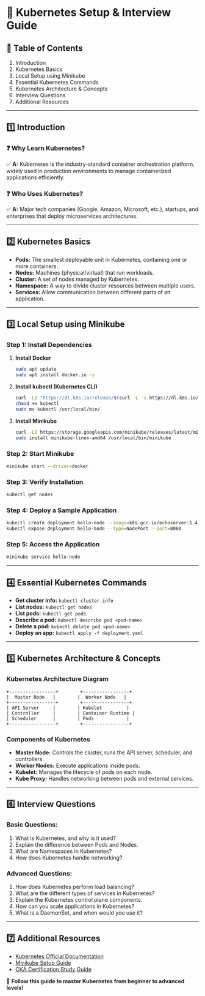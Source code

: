 # 📌 **Kubernetes Setup & Interview Guide**

## **📖 Table of Contents**
1. Introduction
2. Kubernetes Basics
3. Local Setup using Minikube
4. Essential Kubernetes Commands
5. Kubernetes Architecture & Concepts
6. Interview Questions
7. Additional Resources

---

## **1️⃣ Introduction**
### ❓ **Why Learn Kubernetes?**
✅ **A:** Kubernetes is the industry-standard container orchestration platform, widely used in production environments to manage containerized applications efficiently.

### ❓ **Who Uses Kubernetes?**
✅ **A:** Major tech companies (Google, Amazon, Microsoft, etc.), startups, and enterprises that deploy microservices architectures.

---

## **2️⃣ Kubernetes Basics**
- **Pods:** The smallest deployable unit in Kubernetes, containing one or more containers.
- **Nodes:** Machines (physical/virtual) that run workloads.
- **Cluster:** A set of nodes managed by Kubernetes.
- **Namespace:** A way to divide cluster resources between multiple users.
- **Services:** Allow communication between different parts of an application.

---

## **3️⃣ Local Setup using Minikube**

### **Step 1: Install Dependencies**
1. **Install Docker**
   ```sh
   sudo apt update
   sudo apt install docker.io -y
   ```
2. **Install kubectl (Kubernetes CLI)**
   ```sh
   curl -LO "https://dl.k8s.io/release/$(curl -L -s https://dl.k8s.io/release/stable.txt)/bin/linux/amd64/kubectl"
   chmod +x kubectl
   sudo mv kubectl /usr/local/bin/
   ```
3. **Install Minikube**
   ```sh
   curl -LO https://storage.googleapis.com/minikube/releases/latest/minikube-linux-amd64
   sudo install minikube-linux-amd64 /usr/local/bin/minikube
   ```

### **Step 2: Start Minikube**
```sh
minikube start --driver=docker
```

### **Step 3: Verify Installation**
```sh
kubectl get nodes
```

### **Step 4: Deploy a Sample Application**
```sh
kubectl create deployment hello-node --image=k8s.gcr.io/echoserver:1.4
kubectl expose deployment hello-node --type=NodePort --port=8080
```

### **Step 5: Access the Application**
```sh
minikube service hello-node
```

---

## **4️⃣ Essential Kubernetes Commands**
- **Get cluster info:** `kubectl cluster-info`
- **List nodes:** `kubectl get nodes`
- **List pods:** `kubectl get pods`
- **Describe a pod:** `kubectl describe pod <pod-name>`
- **Delete a pod:** `kubectl delete pod <pod-name>`
- **Deploy an app:** `kubectl apply -f deployment.yaml`

---

## **5️⃣ Kubernetes Architecture & Concepts**
### **Kubernetes Architecture Diagram**
```plaintext
+-----------------+        +-----------------+
|  Master Node   |        |  Worker Node   |
+-----------------+        +-----------------+
| API Server     |        | Kubelet         |
| Controller     |        | Container Runtime |
| Scheduler      |        | Pods            |
+-----------------+        +-----------------+
```

### **Components of Kubernetes**
- **Master Node:** Controls the cluster, runs the API server, scheduler, and controllers.
- **Worker Nodes:** Execute applications inside pods.
- **Kubelet:** Manages the lifecycle of pods on each node.
- **Kube Proxy:** Handles networking between pods and external services.

---

## **6️⃣ Interview Questions**

### **Basic Questions:**
1. What is Kubernetes, and why is it used?
2. Explain the difference between Pods and Nodes.
3. What are Namespaces in Kubernetes?
4. How does Kubernetes handle networking?

### **Advanced Questions:**
1. How does Kubernetes perform load balancing?
2. What are the different types of services in Kubernetes?
3. Explain the Kubernetes control plane components.
4. How can you scale applications in Kubernetes?
5. What is a DaemonSet, and when would you use it?

---

## **7️⃣ Additional Resources**
- [Kubernetes Official Documentation](https://kubernetes.io/docs/)
- [Minikube Setup Guide](https://minikube.sigs.k8s.io/docs/start/)
- [CKA Certification Study Guide](https://training.linuxfoundation.org/certification/certified-kubernetes-administrator-cka/)

🚀 **Follow this guide to master Kubernetes from beginner to advanced levels!**

